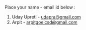Place your name - email id below :

1. Uday Upreti - udapra@gmail.com
2. Arpit - arpitgoelcsd@gmail.com
